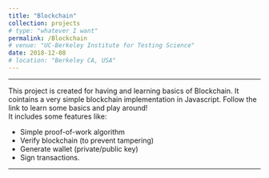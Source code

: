 ```yaml
---
title: "Blockchain"
collection: projects
# type: "whatever I want"
permalink: /Blockchain
# venue: "UC-Berkeley Institute for Testing Science"
date: 2018-12-08
# location: "Berkeley CA, USA"
---
```

---
This project is  created for having and learning basics of Blockchain. It cointains a very simple blockchain implementation in Javascript. Follow the link to learn some basics and play around! \
It includes some features like:
* Simple proof-of-work algorithm
* Verify blockchain (to prevent tampering)
* Generate wallet (private/public key)
* Sign transactions. 
----